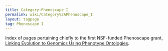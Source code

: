 ```yaml
---
title: Category:Phenoscape I
permalink: wiki/Category%3APhenoscape_I
layout: tagpage
tag: Phenoscape I
---
```


Index of pages pertaining chiefly to the first NSF-funded Phenoscape
grant,
<a href="Linking_Evolution_to_Genomics_Using_Phenotype_Ontologies"
class="wikilink"
title="Linking Evolution to Genomics Using Phenotype Ontologies">Linking
Evolution to Genomics Using Phenotype Ontologies</a>.
